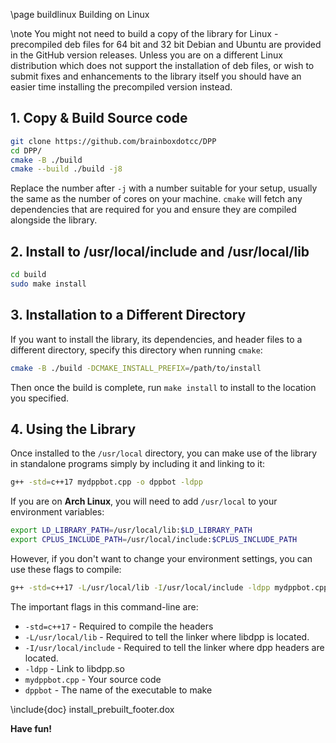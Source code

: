 \page buildlinux Building on Linux

\note You might not need to build a copy of the library for Linux - precompiled deb files for 64 bit and 32 bit Debian and Ubuntu are provided in the GitHub version releases. Unless you are on a different Linux distribution which does not support the installation of deb files, or wish to submit fixes and enhancements to the library itself you should have an easier time installing the precompiled version instead.

## 1. Copy & Build Source code
```bash
git clone https://github.com/brainboxdotcc/DPP
cd DPP/
cmake -B ./build
cmake --build ./build -j8
```
    
Replace the number after `-j` with a number suitable for your setup, usually the same as the number of cores on your machine. `cmake` will fetch any dependencies that are required for you and ensure they are compiled alongside the library.

## 2. Install to /usr/local/include and /usr/local/lib

```bash
cd build
sudo make install
```

## 3. Installation to a Different Directory

If you want to install the library, its dependencies, and header files to a different directory, specify this directory when running `cmake`:

```bash
cmake -B ./build -DCMAKE_INSTALL_PREFIX=/path/to/install
```

Then once the build is complete, run `make install` to install to the location you specified.

## 4. Using the Library

Once installed to the `/usr/local` directory, you can make use of the library in standalone programs simply by including it and linking to it:

```bash
g++ -std=c++17 mydppbot.cpp -o dppbot -ldpp
```

If you are on **Arch Linux**, you will need to add `/usr/local` to your environment variables:

```bash
export LD_LIBRARY_PATH=/usr/local/lib:$LD_LIBRARY_PATH
export CPLUS_INCLUDE_PATH=/usr/local/include:$CPLUS_INCLUDE_PATH
```

However, if you don't want to change your environment settings, you can use these flags to compile:

```bash
g++ -std=c++17 -L/usr/local/lib -I/usr/local/include -ldpp mydppbot.cpp -o dppbot
```

The important flags in this command-line are:

* `-std=c++17` - Required to compile the headers
* `-L/usr/local/lib` - Required to tell the linker where libdpp is located.
* `-I/usr/local/include` - Required to tell the linker where dpp headers are located.
* `-ldpp` - Link to libdpp.so
* `mydppbot.cpp` - Your source code
* `dppbot` - The name of the executable to make

\include{doc} install_prebuilt_footer.dox

**Have fun!**
